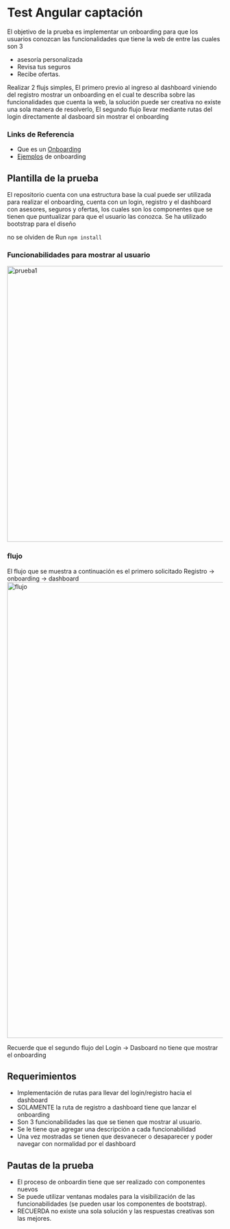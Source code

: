 # Test Angular captación  

El objetivo de la prueba es implementar un onboarding para que los usuarios conozcan las funcionalidades que tiene la web de entre las cuales son 3

- asesoría personalizada
- Revisa tus seguros
- Recibe ofertas.

Realizar 2 flujs simples, El primero previo al ingreso al dashboard viniendo del registro mostrar un onboarding en el cual te describa sobre las funcionalidades que cuenta la web, la solución puede ser creativa no existe una sola manera de resolverlo, El segundo flujo llevar mediante rutas del login directamente al dasboard sin mostrar el onboarding

### Links de Referencia 
- Que es un [Onboarding](https://www.electronicid.eu/es/blog/post/onboarding-digital-banca-sector-financiero/es)
- [Ejemplos](https://uxplanet.org/3-awesome-user-onboarding-flows-for-web-c8b1ec6a508a) de onboarding



## Plantilla de la prueba
El repositorio cuenta con una estructura base la cual puede ser utilizada para realizar el onboarding, cuenta con un login, registro y el dashboard con asesores, seguros y ofertas, los cuales son los componentes que se tienen que puntualizar para que el usuario las conozca.
Se ha utilizado bootstrap para el diseño

no se olviden de Run `npm install` 

### Funcionabilidades para mostrar al usuario
<img width="643" alt="prueba1" src="https://user-images.githubusercontent.com/46875264/147187214-70079f4b-1156-4430-879f-369a6dc7c0b2.PNG">

### flujo 
El flujo que se muestra a continuación es el primero solicitado Registro -> onboarding -> dashboard 
<img width="1063" alt="flujo" src="https://user-images.githubusercontent.com/46875264/147187789-55fcd68f-b6e8-47cc-803f-361c92da5f88.PNG">

Recuerde que el segundo flujo del Login -> Dasboard no tiene que mostrar el onboarding


## Requerimientos 
- Implementación de rutas para llevar del login/registro hacia el dashboard 
- SOLAMENTE la ruta de registro a dashboard tiene que lanzar el onboarding
- Son 3 funcionabilidades las que se tienen que mostrar al usuario.
- Se le tiene que agregar una descripción a cada funcionabilidad
- Una vez mostradas se tienen que desvanecer o desaparecer y poder navegar con normalidad por el dashboard

## Pautas de la prueba
- El proceso de onboardin tiene que ser realizado con componentes nuevos 
- Se puede utilizar ventanas modales para la visibilización de las funcionabilidades (se pueden usar los componentes de bootstrap).
- RECUERDA no existe una sola solución y las respuestas creativas son las mejores.
